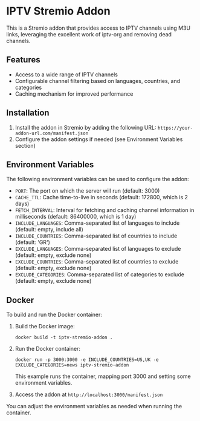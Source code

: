 # IPTV Stremio Addon

This is a Stremio addon that provides access to IPTV channels using M3U links, leveraging the excellent work of iptv-org and removing dead channels.

## Features

- Access to a wide range of IPTV channels
- Configurable channel filtering based on languages, countries, and categories
- Caching mechanism for improved performance

## Installation

1. Install the addon in Stremio by adding the following URL: `https://your-addon-url.com/manifest.json`
2. Configure the addon settings if needed (see Environment Variables section)

## Environment Variables

The following environment variables can be used to configure the addon:

- `PORT`: The port on which the server will run (default: 3000)
- `CACHE_TTL`: Cache time-to-live in seconds (default: 172800, which is 2 days)
- `FETCH_INTERVAL`: Interval for fetching and caching channel information in milliseconds (default: 86400000, which is 1 day)
- `INCLUDE_LANGUAGES`: Comma-separated list of languages to include (default: empty, include all)
- `INCLUDE_COUNTRIES`: Comma-separated list of countries to include (default: 'GR')
- `EXCLUDE_LANGUAGES`: Comma-separated list of languages to exclude (default: empty, exclude none)
- `EXCLUDE_COUNTRIES`: Comma-separated list of countries to exclude (default: empty, exclude none)
- `EXCLUDE_CATEGORIES`: Comma-separated list of categories to exclude (default: empty, exclude none)

## Docker

To build and run the Docker container:

1. Build the Docker image:
   ```
   docker build -t iptv-stremio-addon .
   ```

2. Run the Docker container:
   ```
   docker run -p 3000:3000 -e INCLUDE_COUNTRIES=US,UK -e EXCLUDE_CATEGORIES=news iptv-stremio-addon
   ```

   This example runs the container, mapping port 3000 and setting some environment variables.

3. Access the addon at `http://localhost:3000/manifest.json`

You can adjust the environment variables as needed when running the container.

